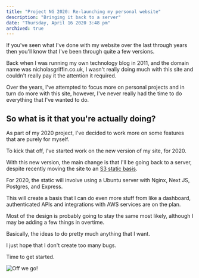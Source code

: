 ```yaml
---
title: "Project NG 2020: Re-launching my personal website"
description: "Bringing it back to a server"
date: "Thursday, April 16 2020 3:48 pm"
archived: true
---
```


If you've seen what I've done with my website over the last through years then you'll know that I've been through quite a few versions.

Back when I was running my own technology blog in 2011, and the domain name was nicholasgriffin.co.uk, I wasn't really doing much with this site and couldn't really pay it the attention it required.

Over the years, I've attempted to focus more on personal projects and in turn do more with this site, however, I've never really had the time to do everything that I've wanted to do.

## So what is it that you're actually doing?

As part of my 2020 project, I've decided to work more on some features that are purely for myself.

To kick that off, I've started work on the new version of my site, for 2020.

With this new version, the main change is that I'll be going back to a server, despite recently moving the site to an [S3 static basis](/blog/hosting-my-static-site-on-s3-with-aws-codepipeline.md).

For 2020, the static will involve using a Ubuntu server with Nginx, Next JS, Postgres, and Express.

This will create a basis that I can do even more stuff from like a dashboard, authenticated APIs and integrations with AWS services are on the plan.

Most of the design is probably going to stay the same most likely, although I may be adding a few things in overtime.

Basically, the ideas to do pretty much anything that I want.

I just hope that I don't create too many bugs.

Time to get started.

![Off we go!](https://media.giphy.com/media/D83jHtnO0LPQk/giphy.gif)
